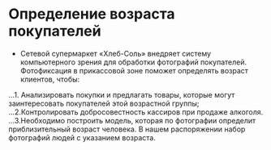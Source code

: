 ﻿# Определение возраста покупателей
- Сетевой супермаркет «Хлеб-Соль» внедряет систему компьютерного зрения для обработки фотографий покупателей. Фотофиксация в прикассовой зоне поможет определять возраст клиентов, чтобы:

...1. Анализировать покупки и предлагать товары, которые могут заинтересовать покупателей этой возрастной группы;
...2.Контролировать добросовестность кассиров при продаже алкоголя.
...3.Необходимо построить модель, которая по фотографии определит приблизительный возраст человека. В нашем распоряжении набор фотографий людей с указанием возраста.

